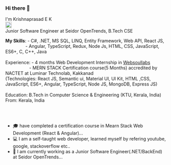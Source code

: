 ### Hi there 👋

I'm Krishnaprasad E K <br> <a href="http://www.linkedin.com/in/krishnaprasadek" rel="nofollow"><img src="https://w7.pngwing.com/pngs/329/312/png-transparent-in-logo-linkedin-computer-icons-social-media-professional-network-service-youtube-linkedin-miscellaneous-blue-angle.png" width="20" height="20"></a>
<br>
Junior Software Engineer at Seidor OpenTrends, B.Tech CSE
<be>

<b>My Skills</b>: - C#, .NET, MS SQL, LINQ, Entity Framework, Web API, React JS,
                 <br>
&nbsp;&nbsp;&nbsp;&nbsp;&nbsp;&nbsp;&nbsp;&nbsp;&nbsp;&nbsp;&nbsp;&nbsp;&nbsp;&nbsp;&nbsp; - Angular, TypeScript, Redux, Node Js, HTML, CSS, JavaScript, ES6+, C, C++, Java
<br>
<br>
Experience: - 4 months Web Development Internship in <a href="https://www.websoullabs.com/">Websoullabs</a>
<br>
&nbsp;&nbsp;&nbsp;&nbsp;&nbsp;&nbsp;&nbsp;&nbsp;&nbsp;&nbsp;&nbsp;&nbsp;&nbsp;&nbsp;&nbsp;&nbsp;&nbsp;&nbsp; - MERN STACK Certification course(5 Months) accredited by NACTET at Luminar Technolab, Kakkanad
<br>
(Technologies: React JS, Semantic ui, Material UI, UI Kit, HTML ,CSS, JavaScript, ES6+, Angular, TypeScript, Node JS, MongoDB, Express JS)
<br>
<br>
Education: B.Tech in Computer Science & Engineering (KTU, Kerala, India)
<br>
From: Kerala, India
<br>
<br>
<!-- Currently looking for Front End Developer, React JS, Mern or Mean Trainee jobs (location: Kochi, Kerala, India) -->
<br>

- 🎓 have completed a certification course in Mearn Stack Web Development (React & Angular)...
- 💻 I am a self-taught web developer, learned myself by refering youtube, google, stackoverflow etc..
- 🔎 I am currently working as a Junior Software Engineer(.NET/BackEnd) at Seidor OpenTrends...


